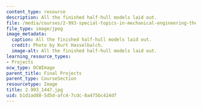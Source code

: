 ```yaml
---
content_type: resource
description: All the finished half-hull models laid out.
file: /media/courses/2-993-special-topics-in-mechanical-engineering-the-art-and-science-of-boat-design-january-iap-2007/b1d1ad885d5dafc47cdc8a475bc424df_29931447.jpg
file_type: image/jpeg
image_metadata:
  caption: All the finished half-hull models laid out.
  credit: Photo by Kurt Hasselbalch.
  image-alt: All the finished half-hull models laid out.
learning_resource_types:
- Projects
ocw_type: OCWImage
parent_title: Final Projects
parent_type: CourseSection
resourcetype: Image
title: 2.993_1447.jpg
uid: b1d1ad88-5d5d-afc4-7cdc-8a475bc424df
---
```

